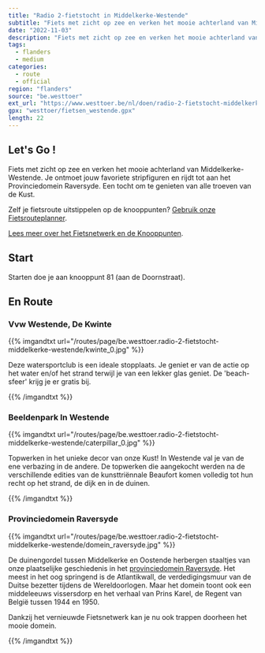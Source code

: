 ```yaml
---
title: "Radio 2-fietstocht in Middelkerke-Westende"
subtitle: "Fiets met zicht op zee en verken het mooie achterland van Middelkerke-Westende"
date: "2022-11-03"
description: "Fiets met zicht op zee en verken het mooie achterland van Middelkerke-Westende" 
tags:
  - flanders
  - medium
categories: 
  - route
  - official
region: "flanders"
source: "be.westtoer"
ext_url: "https://www.westtoer.be/nl/doen/radio-2-fietstocht-middelkerke-westende"
gpx: "westtoer/fietsen_westende.gpx"
length: 22
---
```


## Let's Go !

Fiets met zicht op zee en verken het mooie achterland van Middelkerke-Westende. Je ontmoet jouw favoriete stripfiguren en rijdt tot aan het Provinciedomein Raversyde. Een tocht om te genieten van alle troeven van de Kust.

Zelf je fietsroute uitstippelen op de knooppunten? [Gebruik onze Fietsrouteplanner](http://www.westtoer.be/nl/fietsrouteplanner).

[Lees meer over het Fietsnetwerk en de Knooppunten](http://www.westtoer.be/nl/inspiratie/fietsnetwerk).

## Start 

Starten doe je aan knooppunt 81 (aan de Doornstraat). 

## En Route

### Vvw Westende, De Kwinte

{{% imgandtxt url="/routes/page/be.westtoer.radio-2-fietstocht-middelkerke-westende/kwinte_0.jpg" %}}

Deze watersportclub is een ideale stopplaats. Je geniet er van de actie op het water en/of het strand terwijl je van een lekker glas geniet. De 'beach-sfeer' krijg je er gratis bij.

{{% /imgandtxt %}}

### Beeldenpark In Westende

{{% imgandtxt url="/routes/page/be.westtoer.radio-2-fietstocht-middelkerke-westende/caterpillar_0.jpg" %}}

Topwerken in het unieke decor van onze Kust! In Westende val je van de ene verbazing in de andere. De topwerken die aangekocht werden na de verschillende edities van de kunsttriënnale Beaufort komen volledig tot hun recht op het strand, de dijk en in de duinen. 

{{% /imgandtxt %}}

### Provinciedomein Raversyde

{{% imgandtxt url="/routes/page/be.westtoer.radio-2-fietstocht-middelkerke-westende/domein_raversyde.jpg" %}}

De duinengordel tussen Middelkerke en Oostende herbergen staaltjes van onze plaatselijke geschiedenis in het [provinciedomein Raversyde](https://www.westtoer.be/nl/doen/provinciedomein-atlantikwall-raversyde). Het meest in het oog springend is de Atlantikwall, de verdedigingsmuur van de Duitse bezetter tijdens de Wereldoorlogen. Maar het domein toont ook een middeleeuws vissersdorp en het verhaal van Prins Karel, de Regent van België tussen 1944 en 1950.

Dankzij het vernieuwde Fietsnetwerk kan je nu ook trappen doorheen het mooie domein.

{{% /imgandtxt %}}
